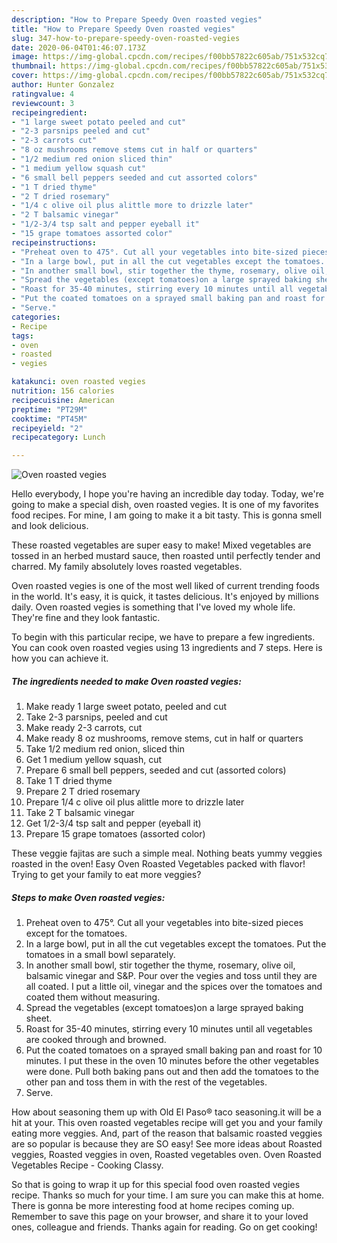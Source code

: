 ```yaml
---
description: "How to Prepare Speedy Oven roasted vegies"
title: "How to Prepare Speedy Oven roasted vegies"
slug: 347-how-to-prepare-speedy-oven-roasted-vegies
date: 2020-06-04T01:46:07.173Z
image: https://img-global.cpcdn.com/recipes/f00bb57822c605ab/751x532cq70/oven-roasted-vegies-recipe-main-photo.jpg
thumbnail: https://img-global.cpcdn.com/recipes/f00bb57822c605ab/751x532cq70/oven-roasted-vegies-recipe-main-photo.jpg
cover: https://img-global.cpcdn.com/recipes/f00bb57822c605ab/751x532cq70/oven-roasted-vegies-recipe-main-photo.jpg
author: Hunter Gonzalez
ratingvalue: 4
reviewcount: 3
recipeingredient:
- "1 large sweet potato peeled and cut"
- "2-3 parsnips peeled and cut"
- "2-3 carrots cut"
- "8 oz mushrooms remove stems cut in half or quarters"
- "1/2 medium red onion sliced thin"
- "1 medium yellow squash cut"
- "6 small bell peppers seeded and cut assorted colors"
- "1 T dried thyme"
- "2 T dried rosemary"
- "1/4 c olive oil plus alittle more to drizzle later"
- "2 T balsamic vinegar"
- "1/2-3/4 tsp salt and pepper eyeball it"
- "15 grape tomatoes assorted color"
recipeinstructions:
- "Preheat oven to 475°. Cut all your vegetables into bite-sized pieces except for the tomatoes."
- "In a large bowl, put in all the cut vegetables except the tomatoes. Put the tomatoes in a small bowl separately."
- "In another small bowl, stir together the thyme, rosemary, olive oil, balsamic vinegar and S&amp;P. Pour over the vegies and toss until they are all coated. I put a little oil, vinegar and the spices over the tomatoes and coated them without measuring."
- "Spread the vegetables (except tomatoes)on a large sprayed baking sheet."
- "Roast for 35-40 minutes, stirring every 10 minutes until all vegetables are cooked through and browned."
- "Put the coated tomatoes on a sprayed small baking pan and roast for 10 minutes. I put these in the oven 10 minutes before the other vegetables were done. Pull both baking pans out and then add the tomatoes to the other pan and toss them in with the rest of the vegetables."
- "Serve."
categories:
- Recipe
tags:
- oven
- roasted
- vegies

katakunci: oven roasted vegies 
nutrition: 156 calories
recipecuisine: American
preptime: "PT29M"
cooktime: "PT45M"
recipeyield: "2"
recipecategory: Lunch

---
```



![Oven roasted vegies](https://img-global.cpcdn.com/recipes/f00bb57822c605ab/751x532cq70/oven-roasted-vegies-recipe-main-photo.jpg)

Hello everybody, I hope you're having an incredible day today. Today, we're going to make a special dish, oven roasted vegies. It is one of my favorites food recipes. For mine, I am going to make it a bit tasty. This is gonna smell and look delicious.

These roasted vegetables are super easy to make! Mixed vegetables are tossed in an herbed mustard sauce, then roasted until perfectly tender and charred. My family absolutely loves roasted vegetables.

Oven roasted vegies is one of the most well liked of current trending foods in the world. It's easy, it is quick, it tastes delicious. It's enjoyed by millions daily. Oven roasted vegies is something that I've loved my whole life. They're fine and they look fantastic.


To begin with this particular recipe, we have to prepare a few ingredients. You can cook oven roasted vegies using 13 ingredients and 7 steps. Here is how you can achieve it.

<!--inarticleads1-->

##### The ingredients needed to make Oven roasted vegies:

1. Make ready 1 large sweet potato, peeled and cut
1. Take 2-3 parsnips, peeled and cut
1. Make ready 2-3 carrots, cut
1. Make ready 8 oz mushrooms, remove stems, cut in half or quarters
1. Take 1/2 medium red onion, sliced thin
1. Get 1 medium yellow squash, cut
1. Prepare 6 small bell peppers, seeded and cut (assorted colors)
1. Take 1 T dried thyme
1. Prepare 2 T dried rosemary
1. Prepare 1/4 c olive oil plus alittle more to drizzle later
1. Take 2 T balsamic vinegar
1. Get 1/2-3/4 tsp salt and pepper (eyeball it)
1. Prepare 15 grape tomatoes (assorted color)


These veggie fajitas are such a simple meal. Nothing beats yummy veggies roasted in the oven! Easy Oven Roasted Vegetables packed with flavor! Trying to get your family to eat more veggies? 

<!--inarticleads2-->

##### Steps to make Oven roasted vegies:

1. Preheat oven to 475°. Cut all your vegetables into bite-sized pieces except for the tomatoes.
1. In a large bowl, put in all the cut vegetables except the tomatoes. Put the tomatoes in a small bowl separately.
1. In another small bowl, stir together the thyme, rosemary, olive oil, balsamic vinegar and S&amp;P. Pour over the vegies and toss until they are all coated. I put a little oil, vinegar and the spices over the tomatoes and coated them without measuring.
1. Spread the vegetables (except tomatoes)on a large sprayed baking sheet.
1. Roast for 35-40 minutes, stirring every 10 minutes until all vegetables are cooked through and browned.
1. Put the coated tomatoes on a sprayed small baking pan and roast for 10 minutes. I put these in the oven 10 minutes before the other vegetables were done. Pull both baking pans out and then add the tomatoes to the other pan and toss them in with the rest of the vegetables.
1. Serve.


How about seasoning them up with Old El Paso® taco seasoning.it will be a hit at your. This oven roasted vegetables recipe will get you and your family eating more veggies. And, part of the reason that balsamic roasted veggies are so popular is because they are SO easy! See more ideas about Roasted veggies, Roasted veggies in oven, Roasted vegetables oven. Oven Roasted Vegetables Recipe - Cooking Classy. 

So that is going to wrap it up for this special food oven roasted vegies recipe. Thanks so much for your time. I am sure you can make this at home. There is gonna be more interesting food at home recipes coming up. Remember to save this page on your browser, and share it to your loved ones, colleague and friends. Thanks again for reading. Go on get cooking!

